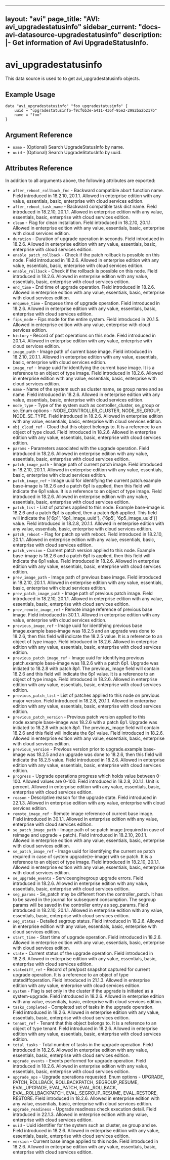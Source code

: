 <!--
    Copyright 2021 VMware, Inc.
    SPDX-License-Identifier: Mozilla Public License 2.0
-->
---
layout: "avi"
page_title: "AVI: avi_upgradestatusinfo"
sidebar_current: "docs-avi-datasource-upgradestatusinfo"
description: |-
  Get information of Avi UpgradeStatusInfo.
---

# avi_upgradestatusinfo

This data source is used to to get avi_upgradestatusinfo objects.

## Example Usage

```hcl
data "avi_upgradestatusinfo" "foo_upgradestatusinfo" {
    uuid = "upgradestatusinfo-f9cf6b3e-a411-436f-95e2-2982ba2b217b"
    name = "foo"
}
```

## Argument Reference

* `name` - (Optional) Search UpgradeStatusInfo by name.
* `uuid` - (Optional) Search UpgradeStatusInfo by uuid.

## Attributes Reference

In addition to all arguments above, the following attributes are exported:

* `after_reboot_rollback_fnc` - Backward compatible abort function name. Field introduced in 18.2.10, 20.1.1. Allowed in enterprise edition with any value, essentials, basic, enterprise with cloud services edition.
* `after_reboot_task_name` - Backward compatible task dict name. Field introduced in 18.2.10, 20.1.1. Allowed in enterprise edition with any value, essentials, basic, enterprise with cloud services edition.
* `clean` - Flag for clean installation. Field introduced in 18.2.10, 20.1.1. Allowed in enterprise edition with any value, essentials, basic, enterprise with cloud services edition.
* `duration` - Duration of upgrade operation in seconds. Field introduced in 18.2.6. Allowed in enterprise edition with any value, essentials, basic, enterprise with cloud services edition.
* `enable_patch_rollback` - Check if the patch rollback is possible on this node. Field introduced in 18.2.6. Allowed in enterprise edition with any value, essentials, basic, enterprise with cloud services edition.
* `enable_rollback` - Check if the rollback is possible on this node. Field introduced in 18.2.6. Allowed in enterprise edition with any value, essentials, basic, enterprise with cloud services edition.
* `end_time` - End time of upgrade operation. Field introduced in 18.2.6. Allowed in enterprise edition with any value, essentials, basic, enterprise with cloud services edition.
* `enqueue_time` - Enqueue time of upgrade operation. Field introduced in 18.2.6. Allowed in enterprise edition with any value, essentials, basic, enterprise with cloud services edition.
* `fips_mode` - Fips mode for the entire system. Field introduced in 20.1.5. Allowed in enterprise edition with any value, enterprise with cloud services edition.
* `history` - Record of past operations on this node. Field introduced in 20.1.4. Allowed in enterprise edition with any value, enterprise with cloud services edition.
* `image_path` - Image path of current base image. Field introduced in 18.2.10, 20.1.1. Allowed in enterprise edition with any value, essentials, basic, enterprise with cloud services edition.
* `image_ref` - Image uuid for identifying the current base image. It is a reference to an object of type image. Field introduced in 18.2.6. Allowed in enterprise edition with any value, essentials, basic, enterprise with cloud services edition.
* `name` - Name of the system such as cluster name, se group name and se name. Field introduced in 18.2.6. Allowed in enterprise edition with any value, essentials, basic, enterprise with cloud services edition.
* `node_type` - Type of the system such as controller_cluster, se_group or se. Enum options - NODE_CONTROLLER_CLUSTER, NODE_SE_GROUP, NODE_SE_TYPE. Field introduced in 18.2.6. Allowed in enterprise edition with any value, essentials, basic, enterprise with cloud services edition.
* `obj_cloud_ref` - Cloud that this object belongs to. It is a reference to an object of type cloud. Field introduced in 18.2.6. Allowed in enterprise edition with any value, essentials, basic, enterprise with cloud services edition.
* `params` - Parameters associated with the upgrade operation. Field introduced in 18.2.6. Allowed in enterprise edition with any value, essentials, basic, enterprise with cloud services edition.
* `patch_image_path` - Image path of current patch image. Field introduced in 18.2.10, 20.1.1. Allowed in enterprise edition with any value, essentials, basic, enterprise with cloud services edition.
* `patch_image_ref` - Image uuid for identifying the current patch.example  base-image is 18.2.6 and a patch 6p1 is applied, then this field will indicate the 6p1 value. It is a reference to an object of type image. Field introduced in 18.2.6. Allowed in enterprise edition with any value, essentials, basic, enterprise with cloud services edition.
* `patch_list` - List of patches applied to this node. Example  base-image is 18.2.6 and a patch 6p1 is applied, then a patch 6p5 applied. This field will indicate the [{'6p1', '6p1_image_uuid'}, {'6p5', '6p5_image_uuid'}] value. Field introduced in 18.2.8, 20.1.1. Allowed in enterprise edition with any value, essentials, basic, enterprise with cloud services edition.
* `patch_reboot` - Flag for patch op with reboot. Field introduced in 18.2.10, 20.1.1. Allowed in enterprise edition with any value, essentials, basic, enterprise with cloud services edition.
* `patch_version` - Current patch version applied to this node. Example  base-image is 18.2.6 and a patch 6p1 is applied, then this field will indicate the 6p1 value. Field introduced in 18.2.6. Allowed in enterprise edition with any value, essentials, basic, enterprise with cloud services edition.
* `prev_image_path` - Image path of previous base image. Field introduced in 18.2.10, 20.1.1. Allowed in enterprise edition with any value, essentials, basic, enterprise with cloud services edition.
* `prev_patch_image_path` - Image path of previous patch image. Field introduced in 18.2.10, 20.1.1. Allowed in enterprise edition with any value, essentials, basic, enterprise with cloud services edition.
* `prev_remote_image_ref` - Remote image reference of previous base image. Field introduced in 30.1.1. Allowed in enterprise edition with any value, enterprise with cloud services edition.
* `previous_image_ref` - Image uuid for identifying previous base image.example  base-image was 18.2.5 and an upgrade was done to 18.2.6, then this field will indicate the 18.2.5 value. It is a reference to an object of type image. Field introduced in 18.2.6. Allowed in enterprise edition with any value, essentials, basic, enterprise with cloud services edition.
* `previous_patch_image_ref` - Image uuid for identifying previous patch.example  base-image was 18.2.6 with a patch 6p1. Upgrade was initiated to 18.2.8 with patch 8p1. The previous_image field will contain 18.2.6 and this field will indicate the 6p1 value. It is a reference to an object of type image. Field introduced in 18.2.6. Allowed in enterprise edition with any value, essentials, basic, enterprise with cloud services edition.
* `previous_patch_list` - List of patches applied to this node on previous major version. Field introduced in 18.2.8, 20.1.1. Allowed in enterprise edition with any value, essentials, basic, enterprise with cloud services edition.
* `previous_patch_version` - Previous patch version applied to this node.example  base-image was 18.2.6 with a patch 6p1. Upgrade was initiated to 18.2.8 with patch 8p1. The previous_image field will contain 18.2.6 and this field will indicate the 6p1 value. Field introduced in 18.2.6. Allowed in enterprise edition with any value, essentials, basic, enterprise with cloud services edition.
* `previous_version` - Previous version prior to upgrade.example  base-image was 18.2.5 and an upgrade was done to 18.2.6, then this field will indicate the 18.2.5 value. Field introduced in 18.2.6. Allowed in enterprise edition with any value, essentials, basic, enterprise with cloud services edition.
* `progress` - Upgrade operations progress which holds value between 0-100. Allowed values are 0-100. Field introduced in 18.2.8, 20.1.1. Unit is percent. Allowed in enterprise edition with any value, essentials, basic, enterprise with cloud services edition.
* `reason` - Descriptive reason for the upgrade state. Field introduced in 22.1.3. Allowed in enterprise edition with any value, enterprise with cloud services edition.
* `remote_image_ref` - Remote image reference of current base image. Field introduced in 30.1.1. Allowed in enterprise edition with any value, enterprise with cloud services edition.
* `se_patch_image_path` - Image path of se patch image.(required in case of reimage and upgrade + patch). Field introduced in 18.2.10, 20.1.1. Allowed in enterprise edition with any value, essentials, basic, enterprise with cloud services edition.
* `se_patch_image_ref` - Image uuid for identifying the current se patch required in case of system upgrade(re-image) with se patch. It is a reference to an object of type image. Field introduced in 18.2.10, 20.1.1. Allowed in enterprise edition with any value, essentials, basic, enterprise with cloud services edition.
* `se_upgrade_events` - Serviceenginegroup upgrade errors. Field introduced in 18.2.6. Allowed in enterprise edition with any value, essentials, basic, enterprise with cloud services edition.
* `seg_params` - Se_patch may be different from the controller_patch. It has to be saved in the journal for subsequent consumption. The segroup params will be saved in the controller entry as seg_params. Field introduced in 18.2.10, 20.1.1. Allowed in enterprise edition with any value, essentials, basic, enterprise with cloud services edition.
* `seg_status` - Detailed segroup status. Field introduced in 18.2.6. Allowed in enterprise edition with any value, essentials, basic, enterprise with cloud services edition.
* `start_time` - Start time of upgrade operation. Field introduced in 18.2.6. Allowed in enterprise edition with any value, essentials, basic, enterprise with cloud services edition.
* `state` - Current status of the upgrade operation. Field introduced in 18.2.6. Allowed in enterprise edition with any value, essentials, basic, enterprise with cloud services edition.
* `statediff_ref` - Record of pre/post snapshot captured for current upgrade operation. It is a reference to an object of type statediffoperation. Field introduced in 21.1.3. Allowed in enterprise edition with any value, enterprise with cloud services edition.
* `system` - Flag is set only in the cluster if the upgrade is initiated as a system-upgrade. Field introduced in 18.2.6. Allowed in enterprise edition with any value, essentials, basic, enterprise with cloud services edition.
* `tasks_completed` - Completed set of tasks in the upgrade operation. Field introduced in 18.2.6. Allowed in enterprise edition with any value, essentials, basic, enterprise with cloud services edition.
* `tenant_ref` - Tenant that this object belongs to. It is a reference to an object of type tenant. Field introduced in 18.2.6. Allowed in enterprise edition with any value, essentials, basic, enterprise with cloud services edition.
* `total_tasks` - Total number of tasks in the upgrade operation. Field introduced in 18.2.6. Allowed in enterprise edition with any value, essentials, basic, enterprise with cloud services edition.
* `upgrade_events` - Events performed for upgrade operation. Field introduced in 18.2.6. Allowed in enterprise edition with any value, essentials, basic, enterprise with cloud services edition.
* `upgrade_ops` - Upgrade operations requested. Enum options - UPGRADE, PATCH, ROLLBACK, ROLLBACKPATCH, SEGROUP_RESUME, EVAL_UPGRADE, EVAL_PATCH, EVAL_ROLLBACK, EVAL_ROLLBACKPATCH, EVAL_SEGROUP_RESUME, EVAL_RESTORE, RESTORE. Field introduced in 18.2.6. Allowed in enterprise edition with any value, essentials, basic, enterprise with cloud services edition.
* `upgrade_readiness` - Upgrade readiness check execution detail. Field introduced in 22.1.3. Allowed in enterprise edition with any value, enterprise with cloud services edition.
* `uuid` - Uuid identifier for the system such as cluster, se group and se. Field introduced in 18.2.6. Allowed in enterprise edition with any value, essentials, basic, enterprise with cloud services edition.
* `version` - Current base image applied to this node. Field introduced in 18.2.6. Allowed in enterprise edition with any value, essentials, basic, enterprise with cloud services edition.

